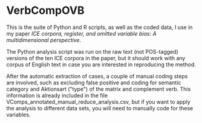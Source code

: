 # VerbCompOVB
This is the suite of Python and R scripts, as well as the coded data, I use in my paper *ICE corpora, register, and omitted variable bias: 
A multidimensional perspective.*

The Python analysis script was run on the raw text (not POS-tagged) versions of the ten ICE corpora in the paper, but it should work with any corpus of English
text in case you are interested in reproducing the method.

After the automatic extraction of cases, a couple of manual coding steps are involved, such as excluding false positive and coding for semantic category and
Aktionsart ("type") of the matrix and complement verb. This information is already included in the file VComps_annotated_manual_reduce_analysis.csv,
but if you want to apply the analysis to different data sets, you will need to manually code for these variables.
